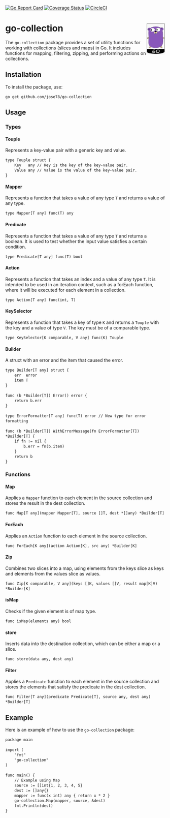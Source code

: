 [![Go Report Card](https://goreportcard.com/badge/github.com/jose78/go-collection)](https://goreportcard.com/report/github.com/jose78/go-collection)
[![Coverage Status](https://coveralls.io/repos/github/jose78/go-collection/badge.svg?branch=master)](https://coveralls.io/github/jose78/go-collection?branch=master)
[![CircleCI](https://circleci.com/gh/jose78/go-collection.svg?style=shield)](https://circleci.com/gh/jose78/go-collection)


# go-collection <img align="right" width="60" height="100" src="resources/gopher.jpg">



The `go-collection` package provides a set of utility functions for working with collections (slices and maps) in Go. It includes functions for mapping, filtering, zipping, and performing actions on collections.

Installation
------------

To install the package, use:

    go get github.com/jose78/go-collection

Usage
-----

### Types

#### Touple

Represents a key-value pair with a generic key and value.

    type Touple struct {
        Key   any // Key is the key of the key-value pair.
        Value any // Value is the value of the key-value pair.
    }

#### Mapper

Represents a function that takes a value of any type `T` and returns a value of any type.

    type Mapper[T any] func(T) any

#### Predicate

Represents a function that takes a value of any type `T` and returns a boolean. It is used to test whether the input value satisfies a certain condition.

    type Predicate[T any] func(T) bool

#### Action

Represents a function that takes an index and a value of any type `T`. It is intended to be used in an iteration context, such as a forEach function, where it will be executed for each element in a collection.

    type Action[T any] func(int, T)

#### KeySelector

Represents a function that takes a key of type `K` and returns a `Touple` with the key and a value of type `V`. The key must be of a comparable type.

    type KeySelector[K comparable, V any] func(K) Touple

#### Builder

A struct with an error and the item that caused the error.

    type Builder[T any] struct {
        err  error
        item T
    }
    
    func (b *Builder[T]) Error() error {
        return b.err
    }
    
    type ErrorFormatter[T any] func(T) error // New type for error formatting
    
    func (b *Builder[T]) WithErrorMessage(fn ErrorFormatter[T]) *Builder[T] {
        if fn != nil {
            b.err = fn(b.item)
        }
        return b
    }

### Functions

#### Map

Applies a `Mapper` function to each element in the source collection and stores the result in the dest collection.

    func Map[T any](mapper Mapper[T], source []T, dest *[]any) *Builder[T]

#### ForEach

Applies an `Action` function to each element in the source collection.

    func ForEach[K any](action Action[K], src any) *Builder[K]

#### Zip

Combines two slices into a map, using elements from the keys slice as keys and elements from the values slice as values.

    func Zip[K comparable, V any](keys []K, values []V, result map[K]V) *Builder[K]

#### isMap

Checks if the given element is of map type.

    func isMap(elements any) bool

#### store

Inserts data into the destination collection, which can be either a map or a slice.

    func store(data any, dest any)

#### Filter

Applies a `Predicate` function to each element in the source collection and stores the elements that satisfy the predicate in the dest collection.

    func Filter[T any](predicate Predicate[T], source any, dest any) *Builder[T]

Example
-------

Here is an example of how to use the `go-collection` package:

    package main
    
    import (
        "fmt"
        "go-collection"
    )
    
    func main() {
        // Example using Map
        source := []int{1, 2, 3, 4, 5}
        dest := []any{}
        mapper := func(x int) any { return x * 2 }
        go-collection.Map(mapper, source, &dest)
        fmt.Println(dest)
    }